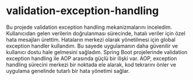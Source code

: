 # validation-exception-handling

Bu projede validation exception handling mekanizmalarını inceledim. Kullanıcıdan gelen verilerin doğrulanması sürecinde, hatalı veriler için özel hata mesajları ürettim. Hataların merkezi olarak yönetilmesi için global exception handler kullandım. Bu sayede uygulamanın daha güvenilir ve kullanıcı dostu hale gelmesini sağladım.
Spring Boot projelerinde validation exception handling ile AOP arasında güçlü bir ilişki var. AOP, exception handling sürecini merkezi bir noktada ele alarak, kod tekrarını önler ve uygulama genelinde tutarlı bir hata yönetimi sağlar.